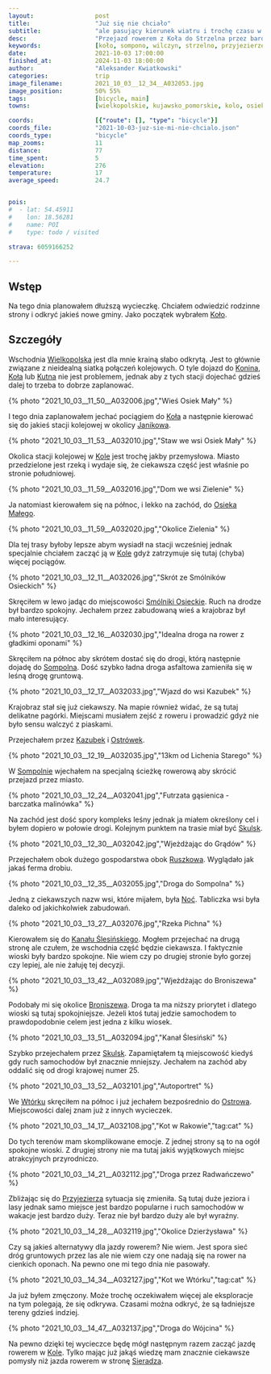 ```yaml
---
layout:                 post
title:                  "Już się nie chciało"
subtitle:               "ale pasujący kierunek wiatru i trochę czasu w niedzielę przekonało mnie do ostatniej dłuższej wycieczki rowerem"
desc:                   "Przejazd rowerem z Koła do Strzelna przez bardziej zapomniane, wschodnie tereny Wielkopolski."
keywords:               [koło, sompono, wilczyn, strzelno, przyjezierze, siedlimowo, wtórek, rakowo, skulsk, kanał ślesiński, mielnica duża, broniszewo, noć, ruszkowo, kazubek, smólniki osieckie, osiek mały]
date:                   2021-10-03 17:00:00
finished_at:            2024-11-03 18:00:00
author:                 "Aleksander Kwiatkowski"
categories:             trip
image_filename:         2021_10_03__12_34__A032053.jpg
image_position:         50% 55%
tags:                   [bicycle, main]
towns:                  [wielkopolskie, kujawsko_pomorskie, kolo, osiek_maly, sompolno, wierzbinek, piotrkow_kujawski, skulsk, wilczyn, jeziora_wielkie, strzelno]

coords:                 [{"route": [], "type": "bicycle"}]
coords_file:            "2021-10-03-juz-sie-mi-nie-chcialo.json"
coords_type:            "bicycle"
map_zooms:              11
distance:               77
time_spent:             5
elevation:              276
temperature:            17
average_speed:          24.7


pois:
#  - lat: 54.45911
#    lon: 18.56281
#    name: POI
#    type: todo / visited

strava: 6059166252

---
```


[wiki-barczatka-malinowka]: https://pl.wikipedia.org/wiki/Barczatka_malin%C3%B3wka
[wiki-kolo]: https://pl.wikipedia.org/wiki/Ko%C5%82o_(miasto)
[wiki-wielkopolska]: https://pl.wikipedia.org/wiki/Wojew%C3%B3dztwo_wielkopolskie
[wiki-konin]: https://pl.wikipedia.org/wiki/Konin
[wiki-kutno]: https://pl.wikipedia.org/wiki/Kutno
[wiki-janikowo]: https://pl.wikipedia.org/wiki/Janikowo
[wiki-osiek-maly]: https://pl.wikipedia.org/wiki/Osiek_Ma%C5%82y_(wojew%C3%B3dztwo_dolno%C5%9Bl%C4%85skie)
[wiki-smolniki-osieckie]: https://pl.wikipedia.org/wiki/Sm%C3%B3lniki_Osieckie
[wiki-sompolno]: https://pl.wikipedia.org/wiki/Sompolno
[wiki-kazubek]: https://pl.wikipedia.org/wiki/Kazubek_(gmina_Sompolno)
[wiki-ostrowek]: https://pl.wikipedia.org/wiki/Ostr%C3%B3wek_(powiat_s%C5%82upecki)
[wiki-skulsk]: https://pl.wikipedia.org/wiki/Ostr%C3%B3wek_(gmina_Sompolno)
[wiki-ruszkowo]: https://pl.wikipedia.org/wiki/Ruszkowo_(powiat_koni%C5%84ski)
[wiki-noc]: https://pl.wikipedia.org/wiki/No%C4%87
[wiki-kanal-slesinki]: https://pl.wikipedia.org/wiki/Kana%C5%82_%C5%9Alesi%C5%84ski
[wiki-broniszewo]: https://pl.wikipedia.org/wiki/Broniszewo_(powiat_koni%C5%84ski)
[wiki-wtorek]: https://pl.wikipedia.org/wiki/Wt%C3%B3rek_(powiat_koni%C5%84ski)
[wiki-ostrowo]: https://pl.wikipedia.org/wiki/Ostrowo_(wie%C5%9B_w_powiecie_mogile%C5%84skim)
[wiki-przyjezierze]: https://pl.wikipedia.org/wiki/Przyjezierze_(wojew%C3%B3dztwo_kujawsko-pomorskie)
[wiki-sieradz]: https://pl.wikipedia.org/wiki/Sieradz

## Wstęp

Na tego dnia planowałem dłuższą wycieczkę. Chciałem odwiedzić rodzinne
strony i odkryć jakieś nowe gminy. Jako początek wybrałem [Koło][wiki-kolo].

## Szczegóły

Wschodnia [Wielkopolska][wiki-wielkopolska] jest dla mnie krainą
słabo odkrytą. Jest to głównie związane z nieidealną siatką połączeń
kolejowych. O tyle dojazd do [Konina][wiki-konin],
[Koła][wiki-kolo] lub [Kutna][wiki-kutno] nie jest problemem, jednak aby
z tych stacji dojechać gdzieś dalej to trzeba to dobrze zaplanować.

{% photo "2021_10_03__11_50__A032006.jpg","Wieś Osiek Mały" %}

I tego dnia zaplanowałem jechać pociągiem do [Koła][wiki-kolo]
a następnie kierować się do jakieś stacji kolejowej
w okolicy [Janikowa][wiki-janikowo].

{% photo "2021_10_03__11_53__A032010.jpg","Staw we wsi Osiek Mały" %}

Okolica stacji kolejowej w [Kole][wiki-kolo] jest trochę jakby
przemysłowa. Miasto przedzielone jest rzeką i wydaje się, że ciekawsza
część jest właśnie po stronie południowej.

{% photo "2021_10_03__11_59__A032016.jpg","Dom we wsi Zielenie" %}

Ja natomiast kierowałem się na północ, i lekko na zachód,
do [Osieka Małego][wiki-osiek-maly].

{% photo "2021_10_03__11_59__A032020.jpg","Okolice Zielenia" %}

Dla tej trasy byłoby lepsze abym wysiadł na stacji wcześniej jednak
specjalnie chciałem zacząć ją w [Kole][wiki-kolo] gdyż
zatrzymuje się tutaj (chyba) więcej pociągów.

{% photo "2021_10_03__12_11__A032026.jpg","Skrót ze Smólników Osieckich" %}

Skręciłem w lewo jadąc do miejscowości [Smólniki Osieckie][wiki-smolniki-osieckie].
Ruch na drodze był bardzo spokojny. Jechałem przez zabudowaną wieś a
krajobraz był mało interesujący.

{% photo "2021_10_03__12_16__A032030.jpg","Idealna droga na rower z gładkimi oponami" %}

Skręciłem na północ aby skrótem dostać się do drogi, którą następnie dojadę
do [Sompolna][wiki-sompolno]. Dość szybko ładna droga asfaltowa zamieniła się
w leśną drogę gruntową.

{% photo "2021_10_03__12_17__A032033.jpg","Wjazd do wsi Kazubek" %}

Krajobraz stał się już ciekawszy. Na mapie również widać, że są tutaj
delikatne pagórki. Miejscami musiałem zejść z roweru i prowadzić gdyż nie było
sensu walczyć z piaskami.

Przejechałem przez [Kazubek][wiki-kazubek] i [Ostrówek][wiki-ostrowek].

{% photo "2021_10_03__12_19__A032035.jpg","13km od Lichenia Starego" %}

W [Sompolnie][wiki-sompolno] wjechałem na specjalną ścieżkę rowerową
aby skrócić przejazd przez miasto.

{% photo "2021_10_03__12_24__A032041.jpg","Futrzata gąsienica - barczatka malinówka" %}

Na zachód jest dość spory kompleks leśny jednak ja miałem określony cel i byłem dopiero
w połowie drogi. Kolejnym punktem na trasie miał być
[Skulsk][wiki-skulsk].

{% photo "2021_10_03__12_30__A032042.jpg","Wjeżdżając do Grądów" %}

Przejechałem obok dużego gospodarstwa obok
[Ruszkowa][wiki-ruszkowo]. Wyglądało jak jakaś ferma drobiu.

{% photo "2021_10_03__12_35__A032055.jpg","Droga do Sompolna" %}

Jedną z ciekawszych nazw wsi, które mijałem, była [Noć][wiki-noc].
Tabliczka wsi była daleko od jakichkolwiek zabudowań.

{% photo "2021_10_03__13_27__A032076.jpg","Rzeka Pichna" %}

Kierowałem się do [Kanału Ślesińskiego][wiki-kanal-slesinki]. Mogłem przejechać
na drugą stronę ale czułem, że wschodnia część będzie ciekawsza. I faktycznie
wioski były bardzo spokojne. Nie wiem czy po drugiej stronie było gorzej czy lepiej,
ale nie żałuję tej decyzji.

{% photo "2021_10_03__13_42__A032089.jpg","Wjeżdżając do Broniszewa" %}

Podobały mi się okolice [Broniszewa][wiki-broniszewo]. Droga ta ma niższy
priorytet i dlatego wioski są tutaj spokojniejsze. Jeżeli ktoś tutaj
jedzie samochodem to prawdopodobnie celem jest jedna z kilku wiosek.

{% photo "2021_10_03__13_51__A032094.jpg","Kanał Ślesiński" %}

Szybko przejechałem przez [Skulsk][wiki-skulsk]. Zapamiętałem tą miejscowość
kiedyś gdy ruch samochodów był znacznie mniejszy. Jechałem na zachód aby oddalić
się od drogi krajowej numer 25.

{% photo "2021_10_03__13_52__A032101.jpg","Autoportret" %}

We [Wtórku][wiki-wtorek] skręciłem na północ i już jechałem bezpośrednio do
[Ostrowa][wiki-ostrowo]. Miejscowości dalej znam już z innych wycieczek.

{% photo "2021_10_03__14_17__A032108.jpg","Kot w Rakowie","tag:cat" %}

Do tych terenów mam skomplikowane emocje. Z jednej strony są to na ogół
spokojne wioski. Z drugiej strony nie ma tutaj jakiś wyjątkowych
miejsc atrakcyjnych przyrodniczo.

{% photo "2021_10_03__14_21__A032112.jpg","Droga przez Radwańczewo" %}

Zbliżając się do [Przyjezierza][wiki-przyjezierze] sytuacja się zmieniła.
Są tutaj duże jeziora i lasy jednak samo miejsce
jest bardzo popularne i ruch samochodów w wakacje jest bardzo duży.
Teraz nie był bardzo duży ale był wyraźny.

{% photo "2021_10_03__14_28__A032119.jpg","Okolice Dzierżysława" %}

Czy są jakieś alternatywy dla jazdy rowerem? Nie wiem. Jest spora sieć
dróg gruntowych przez las ale nie wiem czy one nadają się na rower
na cienkich oponach. Na pewno one mi tego dnia nie pasowały.

{% photo "2021_10_03__14_34__A032127.jpg","Kot we Wtórku","tag:cat" %}

Ja już byłem zmęczony. Może trochę oczekiwałem więcej ale eksploracje na
tym polegają, że się odkrywa. Czasami można odkryć, że są ładniejsze tereny
gdzieś indziej.

{% photo "2021_10_03__14_47__A032137.jpg","Droga do Wójcina" %}

Na pewno dzięki tej wycieczce będę mógł następnym razem zacząć jazdę
rowerem w [Kole][wiki-kolo]. Tylko mając już jakąś wiedzę mam znacznie
ciekawsze pomysły niż jazda rowerem w stronę [Sieradza][wiki-sieradz].
